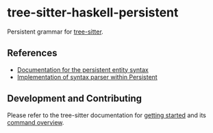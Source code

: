 # tree-sitter-haskell-persistent 
Persistent grammar for [tree-sitter](https://github.com/tree-sitter/tree-sitter).

## References

- [Documentation for the persistent entity syntax](https://hackage.haskell.org/package/persistent/docs/Database-Persist-Quasi.html)
- [Implementation of syntax parser within Persistent](https://github.com/yesodweb/persistent/blob/master/persistent/Database/Persist/Quasi/Internal.hs)

## Development and Contributing

Please refer to the tree-sitter documentation for [getting started](https://tree-sitter.github.io/tree-sitter/creating-parsers#getting-started) and its [command overview](https://tree-sitter.github.io/tree-sitter/creating-parsers#tool-overview).